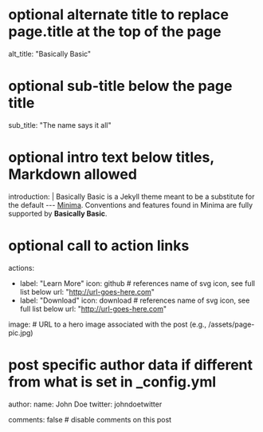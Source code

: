 # optional alternate title to replace page.title at the top of the page
alt_title: "Basically Basic"

# optional sub-title below the page title
sub_title: "The name says it all"

# optional intro text below titles, Markdown allowed
introduction: |
    Basically Basic is a Jekyll theme meant to be a substitute for the default --- [Minima](https://github.com/jekyll/minima). Conventions and features found in Minima are fully supported by **Basically Basic**.

# optional call to action links
actions:
  - label: "Learn More"
    icon: github  # references name of svg icon, see full list below
    url: "http://url-goes-here.com"
  - label: "Download"
    icon: download  # references name of svg icon, see full list below
    url: "http://url-goes-here.com"

image:  # URL to a hero image associated with the post (e.g., /assets/page-pic.jpg)

# post specific author data if different from what is set in _config.yml 
author:
  name: John Doe
  twitter: johndoetwitter

comments: false  # disable comments on this post
